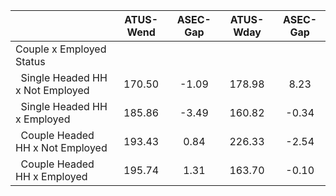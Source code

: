 
|                      |    ATUS-Wend |     ASEC-Gap |    ATUS-Wday |     ASEC-Gap |
| -------------------- | :----------: | :----------: | :----------: | :----------: |
| Couple x Employed Status |              |              |              |              |
| &nbsp;&nbsp;Single Headed HH x Not Employed |       170.50 |        -1.09 |       178.98 |         8.23 |
| &nbsp;&nbsp;Single Headed HH x Employed |       185.86 |        -3.49 |       160.82 |        -0.34 |
| &nbsp;&nbsp;Couple Headed HH x Not Employed |       193.43 |         0.84 |       226.33 |        -2.54 |
| &nbsp;&nbsp;Couple Headed HH x Employed |       195.74 |         1.31 |       163.70 |        -0.10 |


